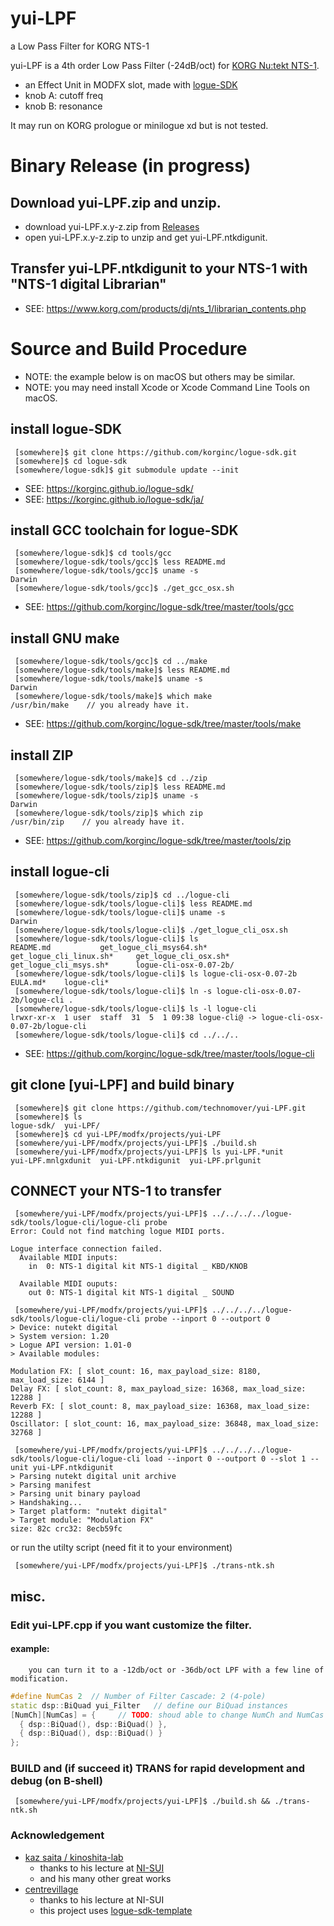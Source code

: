 # yui-LPF
a Low Pass Filter for KORG NTS-1

yui-LPF is a 4th order Low Pass Filter (-24dB/oct) for [KORG Nu:tekt NTS-1](https://www.korg.com/products/dj/nts_1).
  - an Effect Unit in MODFX slot, made with [logue-SDK](https://github.com/korginc/logue-sdk)
  - knob A: cutoff freq
  - knob B: resonance

It may run on KORG prologue or minilogue xd but is not tested.


# Binary Release (in progress)

## Download yui-LPF.zip and unzip.
  - download yui-LPF.x.y-z.zip from [Releases](https://github.com/technomover/yui-LPF/releases)
  - open yui-LPF.x.y-z.zip to unzip and get yui-LPF.ntkdigunit.

## Transfer yui-LPF.ntkdigunit to your NTS-1 with "NTS-1 digital Librarian"
  + SEE: https://www.korg.com/products/dj/nts_1/librarian_contents.php


# Source and Build Procedure
  + NOTE: the example below is on macOS but others may be similar.
  + NOTE: you may need install Xcode or Xcode Command Line Tools on macOS.

## install logue-SDK
```bash:install logue-SDK
 [somewhere]$ git clone https://github.com/korginc/logue-sdk.git
 [somewhere]$ cd logue-sdk
 [somewhere/logue-sdk]$ git submodule update --init
```
  + SEE: https://korginc.github.io/logue-sdk/
  + SEE: https://korginc.github.io/logue-sdk/ja/

## install GCC toolchain for logue-SDK
```bash:install GCC toolchain for logue-SDK
 [somewhere/logue-sdk]$ cd tools/gcc
 [somewhere/logue-sdk/tools/gcc]$ less README.md
 [somewhere/logue-sdk/tools/gcc]$ uname -s
Darwin
 [somewhere/logue-sdk/tools/gcc]$ ./get_gcc_osx.sh
```
  + SEE: https://github.com/korginc/logue-sdk/tree/master/tools/gcc

## install GNU make
```bash:install GNU make
 [somewhere/logue-sdk/tools/gcc]$ cd ../make
 [somewhere/logue-sdk/tools/make]$ less README.md
 [somewhere/logue-sdk/tools/make]$ uname -s
Darwin
 [somewhere/logue-sdk/tools/make]$ which make
/usr/bin/make    // you already have it.
```
  + SEE: https://github.com/korginc/logue-sdk/tree/master/tools/make

## install ZIP
```bash:install ZIP
 [somewhere/logue-sdk/tools/make]$ cd ../zip
 [somewhere/logue-sdk/tools/zip]$ less README.md
 [somewhere/logue-sdk/tools/zip]$ uname -s
Darwin
 [somewhere/logue-sdk/tools/zip]$ which zip
/usr/bin/zip    // you already have it.
```
  + SEE: https://github.com/korginc/logue-sdk/tree/master/tools/zip

## install logue-cli
```bash:install logue-cli
 [somewhere/logue-sdk/tools/zip]$ cd ../logue-cli
 [somewhere/logue-sdk/tools/logue-cli]$ less README.md
 [somewhere/logue-sdk/tools/logue-cli]$ uname -s
Darwin
 [somewhere/logue-sdk/tools/logue-cli]$ ./get_logue_cli_osx.sh
 [somewhere/logue-sdk/tools/logue-cli]$ ls
README.md			get_logue_cli_msys64.sh*
get_logue_cli_linux.sh*		get_logue_cli_osx.sh*
get_logue_cli_msys.sh*		logue-cli-osx-0.07-2b/
 [somewhere/logue-sdk/tools/logue-cli]$ ls logue-cli-osx-0.07-2b
EULA.md*	logue-cli*
 [somewhere/logue-sdk/tools/logue-cli]$ ln -s logue-cli-osx-0.07-2b/logue-cli .
 [somewhere/logue-sdk/tools/logue-cli]$ ls -l logue-cli
lrwxr-xr-x  1 user  staff  31  5  1 09:38 logue-cli@ -> logue-cli-osx-0.07-2b/logue-cli
 [somewhere/logue-sdk/tools/logue-cli]$ cd ../../..
```
  + SEE: https://github.com/korginc/logue-sdk/tree/master/tools/logue-cli

## git clone [yui-LPF] and build binary
```bash:clone [yui-LPF] repository
 [somewhere]$ git clone https://github.com/technomover/yui-LPF.git
 [somewhere]$ ls
logue-sdk/	yui-LPF/
 [somewhere]$ cd yui-LPF/modfx/projects/yui-LPF
 [somewhere/yui-LPF/modfx/projects/yui-LPF]$ ./build.sh
 [somewhere/yui-LPF/modfx/projects/yui-LPF]$ ls yui-LPF.*unit
yui-LPF.mnlgxdunit	yui-LPF.ntkdigunit	yui-LPF.prlgunit
```

## CONNECT your NTS-1 to transfer
```bash:transfer the unit file to NTS-1
 [somewhere/yui-LPF/modfx/projects/yui-LPF]$ ../../../../logue-sdk/tools/logue-cli/logue-cli probe
Error: Could not find matching logue MIDI ports.

Logue interface connection failed.
  Available MIDI inputs:
    in  0: NTS-1 digital kit NTS-1 digital _ KBD/KNOB

  Available MIDI ouputs:
    out 0: NTS-1 digital kit NTS-1 digital _ SOUND

 [somewhere/yui-LPF/modfx/projects/yui-LPF]$ ../../../../logue-sdk/tools/logue-cli/logue-cli probe --inport 0 --outport 0
> Device: nutekt digital
> System version: 1.20
> Logue API version: 1.01-0
> Available modules:

Modulation FX: [ slot_count: 16, max_payload_size: 8180, max_load_size: 6144 ]
Delay FX: [ slot_count: 8, max_payload_size: 16368, max_load_size: 12288 ]
Reverb FX: [ slot_count: 8, max_payload_size: 16368, max_load_size: 12288 ]
Oscillator: [ slot_count: 16, max_payload_size: 36848, max_load_size: 32768 ]

 [somewhere/yui-LPF/modfx/projects/yui-LPF]$ ../../../../logue-sdk/tools/logue-cli/logue-cli load --inport 0 --outport 0 --slot 1 --unit yui-LPF.ntkdigunit
> Parsing nutekt digital unit archive
> Parsing manifest
> Parsing unit binary payload
> Handshaking...
> Target platform: "nutekt digital"
> Target module: "Modulation FX"
size: 82c crc32: 8ecb59fc
```
or run the utilty script (need fit it to your environment)
```bash:transfer the unit file to NTS-1 by script
 [somewhere/yui-LPF/modfx/projects/yui-LPF]$ ./trans-ntk.sh
```

## misc.

### Edit yui-LPF.cpp if you want customize the filter.
#### example:
        you can turn it to a -12db/oct or -36db/oct LPF with a few line of modification.
```c++:yui-LPF.cpp
#define NumCas 2  // Number of Filter Cascade: 2 (4-pole)
static dsp::BiQuad yui_Filter	// define our BiQuad instances
[NumCh][NumCas] = {		// TODO: shoud able to change NumCh and NumCas
  { dsp::BiQuad(), dsp::BiQuad() },
  { dsp::BiQuad(), dsp::BiQuad() }
};
```

### BUILD and (if succeed it) TRANS for rapid development and debug (on B-shell)
```bash:BUILD and TRANS
 [somewhere/yui-LPF/modfx/projects/yui-LPF]$ ./build.sh && ./trans-ntk.sh
```

### Acknowledgement
- [kaz saita / kinoshita-lab](https://github.com/kinoshita-lab)
  - thanks to his lecture at [NI-SUI](https://ni-sui.electribe.jp/)
  - and his many other great works
- [centrevillage](https://github.com/centrevillage)
  - thanks to his lecture at NI-SUI
  - this project uses [logue-sdk-template](https://github.com/centrevillage/logue-sdk-template)
